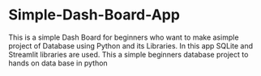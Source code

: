# Simple-Dash-Board-App
This is a simple Dash Board for beginners who want to make asimple project of Database using Python and its Libraries.
In this app SQLite and Streamlit libraries are used.
This a simple beginners database project to hands on data base in python
